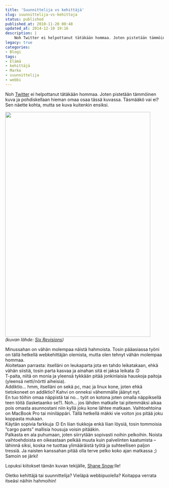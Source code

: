 ```yaml
---
title: 'Suunnittelija vs kehittäjä'
slug: suunnittelija-vs-kehittaja
status: published
published_at: 2010-11-20 00:48
updated_at: 2014-12-10 19:16
description: |
    Noh Twitter ei helpottanut tätäkään hommaa. Joten pistetään tämmöinen kuva ja pohdiskellaan hieman omaa osaa tässä kuvassa. Täsmääkö vai ei? Sen näette kohta, mutta se kuva kuitenkin ensiksi. (kuvan lähde: Six Revisions) Minussahan on vähän molempaa näistä hahmoista. Tosin pääasiassa työni on tällä hetkellä webkehittäjän olemista, mutta olen tehnyt vähän molempaa hommaa. Aloitetaan parrasta: itselläni… Jatka lukemista Suunnittelija vs kehittäjä
legacy: true
categories:
- Blogi
tags:
- Elämä
- kehittäjä
- Marko
- suunnittelija
- webbi
---
```


<p>Noh <a href="http://twitter.com/#!/MarkoK/status/5745367308046336" target="_blank">Twitter</a> ei helpottanut tätäkään hommaa. Joten pistetään tämmöinen kuva ja pohdiskellaan hieman omaa osaa tässä kuvassa. Täsmääkö vai ei? Sen näette kohta, mutta se kuva kuitenkin ensiksi.</p>
<p><a href="https://cdn.markokaartinen.net/uploads/2010/11/web-designers-vs-developers.png"><img loading="lazy" decoding="async" class="alignnone size-large wp-image-1538" title="web-designers-vs-developers" src="https://cdn.markokaartinen.net/uploads/2010/11/web-designers-vs-developers-658x1024.png" alt="" width="461" height="717" /></a><br />
<em>(kuvan lähde: <a href="http://sixrevisions.com/infographics/web-designers-vs-web-developers-infographic/" target="_blank">Six Revisions</a>)</em></p>
<p>Minussahan on vähän molempaa näistä hahmoista. Tosin pääasiassa työni on tällä hetkellä webkehittäjän olemista, mutta olen tehnyt vähän molempaa hommaa.<br />
Aloitetaan parrasta: itselläni on leukaparta jota en tahdo leikatakaan, ehkä vähän siistiä, tosin parta kasvaa ja ainahan sitä ei jaksa leikata :D<br />
T-paita, niitä on monia ja yleensä tykkään pitää jonkinlaisia hauskoja paitoja (yleensä netti/nörtti aiheisia).<br />
Addiktio&#8230; hmm, itselläni on sekä pc, mac ja linux kone, joten ehkä tietokoneet on addiktio? Kahvi on onneksi vähemmälle jäänyt nyt.<br />
En tuo töihin omaa näppistä tai no&#8230; työt on kotona joten omalla näppiksellä teen töitä (lasketaanko se?). Noh&#8230; jos lähden matkalle tai pitemmäksi aikaa pois omasta asunnostani niin kyllä joku kone lähtee matkaan. Vaihtoehtoina on MacBook Pro tai miniläppäri. Tällä hetkellä mäkki vie voiton jos pitää joku koppasta mukaan.<br />
Käytän sopivia farkkuja :D En liian tiukkoja enkä liian löysiä, tosin tommoisia &#8221;cargo pants&#8221; mallisia housuja voisin pitääkin.<br />
Palkasta en ala puhumaan, joten siirrytään sopivasti noihin pelkoihin. Noista vaihtoehdoista en oikeastaan pelkää muuta kuin palvelinten kaatumista &#8211; lähinnä siksi, koska ne tuottaa ylimääräistä työtä ja suhteellisen paljon tressiä. Ja naisten kanssahan pitää olla terve pelko koko ajan matkassa ;) Samoin se järki!</p>
<p>Lopuksi kiitokset tämän kuvan tekijälle, <a href="http://www.shanesnow.com/" target="_blank">Shane Snow</a>:lle!</p>
<p>Oletko kehittäjä tai suunnittelija? Vieläpä webbipuolella? Koitappa verrata itseäsi näihin hahmoihin!</p>